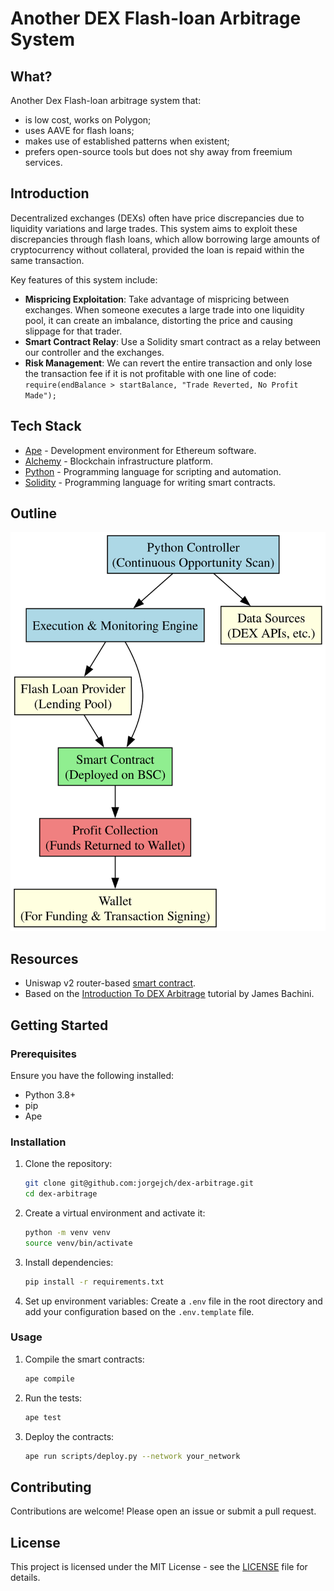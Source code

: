 # Another DEX Flash-loan Arbitrage System

## What?

Another Dex Flash-loan arbitrage system that:
- is low cost, works on Polygon;
- uses AAVE for flash loans;
- makes use of established patterns when existent;
- prefers open-source tools but does not shy away from freemium services.

## Introduction

Decentralized exchanges (DEXs) often have price discrepancies due to liquidity variations and large trades. This system aims to exploit these discrepancies through flash loans, which allow borrowing large amounts of cryptocurrency without collateral, provided the loan is repaid within the same transaction.

Key features of this system include:
- **Mispricing Exploitation**: Take advantage of mispricing between exchanges. When someone executes a large trade into one liquidity pool, it can create an imbalance, distorting the price and causing slippage for that trader.
- **Smart Contract Relay**: Use a Solidity smart contract as a relay between our controller and the exchanges.
- **Risk Management**: We can revert the entire transaction and only lose the transaction fee if it is not profitable with one line of code: `require(endBalance > startBalance, "Trade Reverted, No Profit Made");`

## Tech Stack

* [Ape](https://apeworx.io) - Development environment for Ethereum software.
* [Alchemy](https://www.alchemy.com/) - Blockchain infrastructure platform.
* [Python](https://www.python.org) - Programming language for scripting and automation.
* [Solidity](https://soliditylang.org) - Programming language for writing smart contracts.

## Outline

![Flash Loan Arbitrage Architecture](./diagrams/system_overview.svg)

## Resources

* Uniswap v2 router-based [smart contract](https://github.com/jamesbachini/DEX-Arbitrage/blob/main/contracts/Arb.sol).
* Based on the [Introduction To DEX Arbitrage](https://jamesbachini.com/dex-arbitrage/) tutorial by James Bachini.

## Getting Started

### Prerequisites

Ensure you have the following installed:
- Python 3.8+
- pip
- Ape

### Installation

1. Clone the repository:
    ```sh
    git clone git@github.com:jorgejch/dex-arbitrage.git
    cd dex-arbitrage
    ```

2. Create a virtual environment and activate it:
    ```sh
    python -m venv venv
    source venv/bin/activate
    ```

3. Install dependencies:
    ```sh
    pip install -r requirements.txt
    ```

4. Set up environment variables:
    Create a `.env` file in the root directory and add your configuration based on the `.env.template` file.

### Usage

1. Compile the smart contracts:
    ```sh
    ape compile
    ```

2. Run the tests:
    ```sh
    ape test
    ```

3. Deploy the contracts:
    ```sh
    ape run scripts/deploy.py --network your_network
    ```

## Contributing

Contributions are welcome! Please open an issue or submit a pull request.

## License

This project is licensed under the MIT License - see the [LICENSE](LICENSE) file for details.